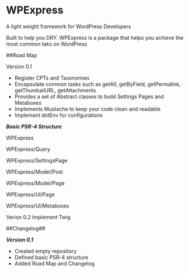 # WPExpress
A light weight framework for WordPress Developers


Built to help you DRY. WPExpress is a package that helps you achieve the most common taks on WordPress

##Road Map

Version 0.1

* Register CPTs and Taxonomies
* Encapsulate common tasks such as getAll, getByField, getPermalink, getThumbailURL, getAttachments
* Provides a set of Abstract classes to build Settings Pages and Metaboxes
* Implements Mustache to keep your code clean and readable
* Implement dotEnv for configurations

***Basic PSR-4 Structure***

  WPExpress
  
  WPExpress/Query
  
  WPExpress/SettingsPage
  
  WPExpress/Model/Post
  
  WPExpress/Model/Page
  
  WPExpress/UI/Page
  
  WPExpress/UI/Metaboxes

Verion 0.2 
Implement Twig


##Changelog##

***Version 0.1***

* Created empty repository
* Defined basic PSR-4 structure
* Added Road Map and Changelog
